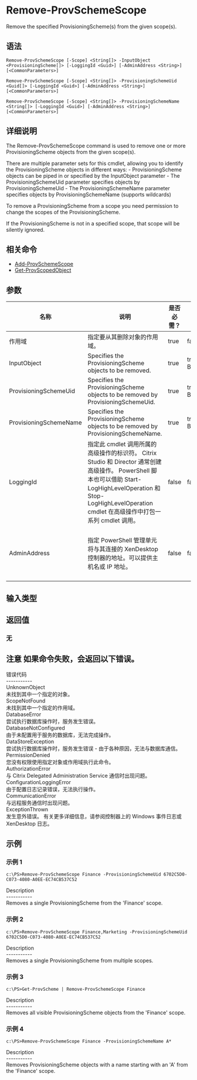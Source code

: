 # Remove-ProvSchemeScope

Remove the specified ProvisioningScheme(s) from the given scope(s).

## 语法

    Remove-ProvSchemeScope [-Scope] <String[]> -InputObject <ProvisioningScheme[]> [-LoggingId <Guid>] [-AdminAddress <String>] [<CommonParameters>]
    
    Remove-ProvSchemeScope [-Scope] <String[]> -ProvisioningSchemeUid <Guid[]> [-LoggingId <Guid>] [-AdminAddress <String>] [<CommonParameters>]
    
    Remove-ProvSchemeScope [-Scope] <String[]> -ProvisioningSchemeName <String[]> [-LoggingId <Guid>] [-AdminAddress <String>] [<CommonParameters>]
    

## 详细说明

The Remove-ProvSchemeScope command is used to remove one or more ProvisioningScheme objects from the given scope(s).

There are multiple parameter sets for this cmdlet, allowing you to identify the ProvisioningScheme objects in different ways: - ProvisioningScheme objects can be piped in or specified by the InputObject parameter - The ProvisioningSchemeUid parameter specifies objects by ProvisioningSchemeUid - The ProvisioningSchemeName parameter specifies objects by ProvisioningSchemeName (supports wildcards)

To remove a ProvisioningScheme from a scope you need permission to change the scopes of the ProvisioningScheme.

If the ProvisioningScheme is not in a specified scope, that scope will be silently ignored.

## 相关命令

- [Add-ProvSchemeScope](Add-ProvSchemeScope.html)
- [Get-ProvScopedObject](Get-ProvScopedObject.html)

## 参数

| 名称                     | 说明                                                                                                                                                                     | 是否必需？ | 管道输入                           | 默认值                                   |
| ---------------------- | ---------------------------------------------------------------------------------------------------------------------------------------------------------------------- | ----- | ------------------------------ | ------------------------------------- |
| 作用域                    | 指定要从其删除对象的作用域。                                                                                                                                                         | true  | false                          |                                       |
| InputObject            | Specifies the ProvisioningScheme objects to be removed.                                                                                                                | true  | true (ByValue, ByPropertyName) |                                       |
| ProvisioningSchemeUid  | Specifies the ProvisioningScheme objects to be removed by ProvisioningSchemeUid.                                                                                       | true  | true (ByValue, ByPropertyName) |                                       |
| ProvisioningSchemeName | Specifies the ProvisioningScheme objects to be removed by ProvisioningSchemeName.                                                                                      | true  | true (ByValue, ByPropertyName) |                                       |
| LoggingId              | 指定此 cmdlet 调用所属的高级操作的标识符。 Citrix Studio 和 Director 通常创建高级操作。 PowerShell 脚本也可以借助 Start-LogHighLevelOperation 和 Stop-LogHighLevelOperation cmdlet 在高级操作中打包一系列 cmdlet 调用。 | false | false                          |                                       |
| AdminAddress           | 指定 PowerShell 管理单元将与其连接的 XenDesktop 控制器的地址。可以提供主机名或 IP 地址。                                                                                                             | false | false                          | Localhost。一旦有 cmdlet 提供了某个值，此值将变为默认值。 |

## 输入类型

### 

## 返回值

### 无

## 注意 如果命令失败，会返回以下错误。  
错误代码  
\---\---\-----  
UnknownObject  
未找到其中一个指定的对象。  
ScopeNotFound  
未找到其中一个指定的作用域。  
DatabaseError  
尝试执行数据库操作时，服务发生错误。  
DatabaseNotConfigured  
由于未配置用于服务的数据库，无法完成操作。  
DataStoreException  
尝试执行数据库操作时，服务发生错误 - 由于各种原因，无法与数据库通信。  
PermissionDenied  
您没有权限使用指定对象或作用域执行此命令。  
AuthorizationError  
与 Citrix Delegated Administration Service 通信时出现问题。  
ConfigurationLoggingError  
由于配置日志记录错误，无法执行操作。  
CommunicationError  
与远程服务通信时出现问题。  
ExceptionThrown  
发生意外错误。 有关更多详细信息，请参阅控制器上的 Windows 事件日志或 XenDesktop 日志。

## 示例

### 示例 1

    c:\PS>Remove-ProvSchemeScope Finance -ProvisioningSchemeUid 6702C5D0-C073-4080-A0EE-EC74CB537C52
    

Description  
\---\---\-----  
Removes a single ProvisioningScheme from the 'Finance' scope.

### 示例 2

    c:\PS>Remove-ProvSchemeScope Finance,Marketing -ProvisioningSchemeUid 6702C5D0-C073-4080-A0EE-EC74CB537C52
    

Description  
\---\---\-----  
Removes a single ProvisioningScheme from multiple scopes.

### 示例 3

    c:\PS>Get-ProvScheme | Remove-ProvSchemeScope Finance
    

Description  
\---\---\-----  
Removes all visible ProvisioningScheme objects from the 'Finance' scope.

### 示例 4

    c:\PS>Remove-ProvSchemeScope Finance -ProvisioningSchemeName A*
    

Description  
\---\---\-----  
Removes ProvisioningScheme objects with a name starting with an 'A' from the 'Finance' scope.